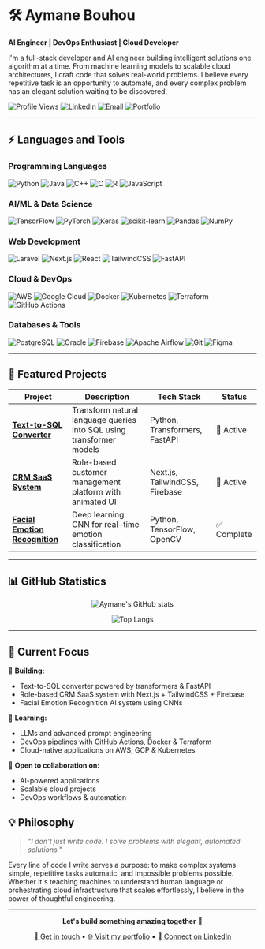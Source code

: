 # 🛠️ Aymane Bouhou

**AI Engineer | DevOps Enthusiast | Cloud Developer**

I'm a full-stack developer and AI engineer building intelligent solutions one algorithm at a time. From machine learning models to scalable cloud architectures, I craft code that solves real-world problems. I believe every repetitive task is an opportunity to automate, and every complex problem has an elegant solution waiting to be discovered.

[![Profile Views](https://komarev.com/ghpvc/?username=4ymaneBH&label=Profile%20views&color=0e75b6&style=flat)](https://github.com/4ymaneBH)
[![LinkedIn](https://img.shields.io/badge/LinkedIn-0077B5?style=flat&logo=linkedin&logoColor=white)](https://linkedin.com/in/aymane-bouhou)
[![Email](https://img.shields.io/badge/Email-D14836?style=flat&logo=gmail&logoColor=white)](mailto:aymanebouhou.dev@gmail.com)
[![Portfolio](https://img.shields.io/badge/Portfolio-000000?style=flat&logo=vercel&logoColor=white)](https://aymanebouhou.com)

---

## ⚡ Languages and Tools

### Programming Languages
![Python](https://img.shields.io/badge/Python-3776AB?style=for-the-badge&logo=python&logoColor=white)
![Java](https://img.shields.io/badge/Java-ED8B00?style=for-the-badge&logo=openjdk&logoColor=white)
![C++](https://img.shields.io/badge/C++-00599C?style=for-the-badge&logo=c%2b%2b&logoColor=white)
![C](https://img.shields.io/badge/C-A8B9CC?style=for-the-badge&logo=c&logoColor=black)
![R](https://img.shields.io/badge/R-276DC3?style=for-the-badge&logo=r&logoColor=white)
![JavaScript](https://img.shields.io/badge/JavaScript-F7DF1E?style=for-the-badge&logo=javascript&logoColor=black)

### AI/ML & Data Science
![TensorFlow](https://img.shields.io/badge/TensorFlow-FF6F00?style=for-the-badge&logo=tensorflow&logoColor=white)
![PyTorch](https://img.shields.io/badge/PyTorch-EE4C2C?style=for-the-badge&logo=pytorch&logoColor=white)
![Keras](https://img.shields.io/badge/Keras-FF0000?style=for-the-badge&logo=keras&logoColor=white)
![scikit-learn](https://img.shields.io/badge/scikit--learn-F7931E?style=for-the-badge&logo=scikit-learn&logoColor=white)
![Pandas](https://img.shields.io/badge/pandas-150458?style=for-the-badge&logo=pandas&logoColor=white)
![NumPy](https://img.shields.io/badge/numpy-013243?style=for-the-badge&logo=numpy&logoColor=white)

### Web Development
![Laravel](https://img.shields.io/badge/Laravel-FF2D20?style=for-the-badge&logo=laravel&logoColor=white)
![Next.js](https://img.shields.io/badge/Next.js-000000?style=for-the-badge&logo=nextdotjs&logoColor=white)
![React](https://img.shields.io/badge/React-20232A?style=for-the-badge&logo=react&logoColor=61DAFB)
![TailwindCSS](https://img.shields.io/badge/Tailwind_CSS-38B2AC?style=for-the-badge&logo=tailwind-css&logoColor=white)
![FastAPI](https://img.shields.io/badge/FastAPI-005571?style=for-the-badge&logo=fastapi)

### Cloud & DevOps
![AWS](https://img.shields.io/badge/AWS-FF9900?style=for-the-badge&logo=amazon-aws&logoColor=white)
![Google Cloud](https://img.shields.io/badge/Google_Cloud-4285F4?style=for-the-badge&logo=google-cloud&logoColor=white)
![Docker](https://img.shields.io/badge/Docker-2CA5E0?style=for-the-badge&logo=docker&logoColor=white)
![Kubernetes](https://img.shields.io/badge/Kubernetes-326ce5?style=for-the-badge&logo=kubernetes&logoColor=white)
![Terraform](https://img.shields.io/badge/Terraform-623CE4?style=for-the-badge&logo=terraform&logoColor=white)
![GitHub Actions](https://img.shields.io/badge/GitHub_Actions-2088FF?style=for-the-badge&logo=github-actions&logoColor=white)

### Databases & Tools
![PostgreSQL](https://img.shields.io/badge/PostgreSQL-316192?style=for-the-badge&logo=postgresql&logoColor=white)
![Oracle](https://img.shields.io/badge/Oracle-F80000?style=for-the-badge&logo=oracle&logoColor=white)
![Firebase](https://img.shields.io/badge/Firebase-039BE5?style=for-the-badge&logo=firebase)
![Apache Airflow](https://img.shields.io/badge/Apache%20Airflow-017CEE?style=for-the-badge&logo=Apache%20Airflow&logoColor=white)
![Git](https://img.shields.io/badge/Git-F05032?style=for-the-badge&logo=git&logoColor=white)
![Figma](https://img.shields.io/badge/Figma-F24E1E?style=for-the-badge&logo=figma&logoColor=white)

---

## 🚀 Featured Projects

| Project | Description | Tech Stack | Status |
|---------|-------------|------------|---------|
| **[Text-to-SQL Converter](https://github.com/4ymaneBH/Text-to-SQL-Converter)** | Transform natural language queries into SQL using transformer models | Python, Transformers, FastAPI | 🚧 Active |
| **[CRM SaaS System](https://github.com/4ymaneBH/)** | Role-based customer management platform with animated UI | Next.js, TailwindCSS, Firebase | 🚧 Active |
| **[Facial Emotion Recognition](https://github.com/4ymaneBH/)** | Deep learning CNN for real-time emotion classification | Python, TensorFlow, OpenCV | ✅ Complete |

---

## 📊 GitHub Statistics

<div align="center">
  
![Aymane's GitHub stats](https://github-readme-stats.vercel.app/api?username=4ymaneBH&show_icons=true&theme=dark&hide_border=true&bg_color=0d1117&title_color=58a6ff&text_color=c9d1d9&icon_color=58a6ff)

![Top Langs](https://github-readme-stats.vercel.app/api/top-langs/?username=4ymaneBH&layout=compact&theme=dark&hide_border=true&langs_count=8&exclude_repo=Text-to-SQL-Converter)


</div>

---


## 🎯 Current Focus

🔭 **Building:**
- Text-to-SQL converter powered by transformers & FastAPI
- Role-based CRM SaaS system with Next.js + TailwindCSS + Firebase  
- Facial Emotion Recognition AI system using CNNs

🌱 **Learning:**
- LLMs and advanced prompt engineering
- DevOps pipelines with GitHub Actions, Docker & Terraform
- Cloud-native applications on AWS, GCP & Kubernetes

👯 **Open to collaboration on:**
- AI-powered applications
- Scalable cloud projects  
- DevOps workflows & automation
## 💡 Philosophy

> *"I don't just write code. I solve problems with elegant, automated solutions."*

Every line of code I write serves a purpose: to make complex systems simple, repetitive tasks automatic, and impossible problems possible. Whether it's teaching machines to understand human language or orchestrating cloud infrastructure that scales effortlessly, I believe in the power of thoughtful engineering.

---

<div align="center">
  
**Let's build something amazing together** 🚀

[📧 Get in touch](mailto:aymanebouhou.dev@gmail.com) • [🌐 Visit my portfolio](https://aymanebouhou.com) • [💼 Connect on LinkedIn](https://linkedin.com/in/aymane-bouhou)

</div>
